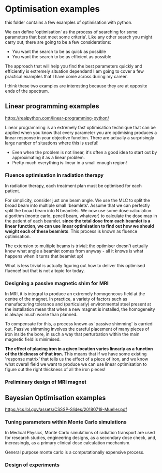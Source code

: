 # Optimisation examples

this folder contains a few examples of optimisation with python.

We can define 'optimisation' as the process of searching for some parameters that best meet some criteria'. Like any other search you might carry out, there are going to be a few considerations:

- You want the search to be as quick as possible
- You want the search to be as efficient as possible 

The approach that will help you find the best parameters quickly and efficiently is extremely situation dependant! I am going to cover a few practical examples that I have come across during my career.

I think these two examples are interesting because they are at opposite ends of the spectrum.

## Linear programming examples

https://realpython.com/linear-programming-python/

Linear programming is an extremely fast optimisation technique that can be applied when you know that every parameter you are optimising produces a linear response in your objective function. There are actually a surprisingly large number of situations where this is useful! 

- Even when the problem is not linear, it's often a good idea to start out by approximating it as a linear problem.
- Pretty much everything is linear in a small enough region! 

### Fluence optimisation in radiation therapy 

In radiation therapy, each treatment plan must be optimised for each patient. 

For simplicity, consider just one beam angle. We use the MLC to split the broad beam into multiple small 'beamlets'. Assume that we can perfectly split the broad beam into N beamlets. We now use some dose calculation algorithm (monte carlo, pencil beam, whatever) to calculate the dose map in the patient of each beamlet. **since the total dose from each beamlet is a linear function, we can use linear optimisation to find out how we should weight each of these beamlets**. This process is known as fluence optimisation.

The extension to multiple beams is trivial; the optimiser doesn't actually know what angle a beamlet comes from anyway - all it knows is what happens when it turns that beamlet up!

What is less trivial is actually figuring out how to deliver this optimised fluence! but that is not a topic for today. 

### Designing a passive magnetic shim for MRI

In MRI, it is integral to produce an extremely homogeneous field at the centre of the magnet. In practice, a variety of factors such as manufacturing tolerance and (particularly) environmental steel present at the installation mean that when a new magnet is installed, the homogeneity is always much worse than planned.

To compensate for this, a process known as 'passive shimming' is carried out. Passive shimming involves the careful placement of many pieces of iron inside the bore, in such a way that perturbation within the main magnetic field is minimised. 

**The effect of placing iron in a given location varies linearly as a function of the thickness of that iron.** This means that if we have some existing 'response matrix' that tells us the effect of a piece of iron, and we know what overall field we want to produce we can use linear optimisation to figure out the right thickness of all the iron pieces! 

### Preliminary design of MRI magnet



## Bayesian Optimisation examples

https://cs.lbl.gov/assets/CSSSP-Slides/20180719-Mueller.pdf

### Tuning parameters within Monte Carlo simulations

In  Medical  Physics,  Monte  Carlo  simulations  of radiation transport are  used  for  research  studies,  engineering designs, as a secondary dose check, and, increasingly, as a primary clinical dose calculation mechanism.

General purpose monte carlo is a computationally expensive process. 





### Design of experiments

